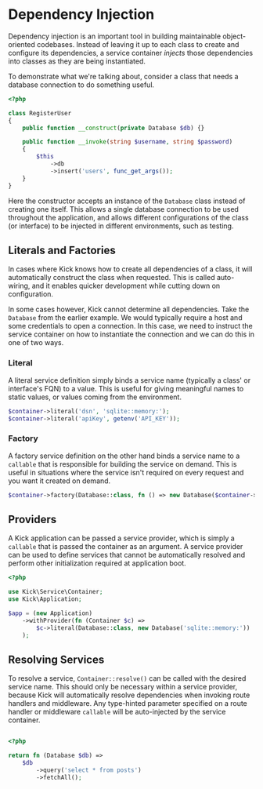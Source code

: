 # Dependency Injection

Dependency injection is an important tool in building maintainable object-oriented
codebases. Instead of leaving it up to each class to create and configure its
dependencies, a service container _injects_ those dependencies into classes as
they are being instantiated.

To demonstrate what we're talking about, consider a class that needs a database
connection to do something useful.

```php
<?php

class RegisterUser
{
    public function __construct(private Database $db) {}

    public function __invoke(string $username, string $password)
    {
        $this
            ->db
            ->insert('users', func_get_args());
    }
}
```

Here the constructor accepts an instance of the `Database` class instead of
creating one itself. This allows a single database connection to be used
throughout the application, and allows different configurations of the class
(or interface) to be injected in different environments, such as testing.

## Literals and Factories

In cases where Kick knows how to create all dependencies of a class, it will
automatically construct the class when requested. This is called auto-wiring,
and it enables quicker development while cutting down on configuration.

In some cases however, Kick cannot determine all dependencies. Take the `Database`
from the earlier example. We would typically require a host and some credentials
to open a connection. In this case, we need to instruct the service container on
how to instantiate the connection and we can do this in one of two ways.


### Literal

A literal service definition simply binds a service name (typically a class' or
interface's FQN) to a value. This is useful for giving meaningful names to static
values, or values coming from the environment.

```php
$container->literal('dsn', 'sqlite::memory:');
$container->literal('apiKey', getenv('API_KEY'));
```

### Factory

A factory service definition on the other hand binds a service name to a `callable`
that is responsible for building the service on demand. This is useful in situations
where the service isn't required on every request and you want it created on demand.

```php
$container->factory(Database::class, fn () => new Database($container->resolve('dsn')));
```

## Providers

A Kick application can be passed a service provider, which is simply a `callable`
that is passed the container as an argument. A service provider can be used to
define services that cannot be automatically resolved and perform other initialization
required at application boot.

```php
<?php

use Kick\Service\Container;
use Kick\Application;

$app = (new Application)
    ->withProvider(fn (Container $c) => 
        $c->literal(Database::class, new Database('sqlite::memory:'))
    );
```

## Resolving Services

To resolve a service, `Container::resolve()` can be called with the desired
service name. This should only be necessary within a service provider, because
Kick will automatically resolve dependencies when invoking route handlers and
middleware. Any type-hinted parameter specified on a route handler or middleware
`callable` will be auto-injected by the service container.

```php

<?php

return fn (Database $db) =>
    $db
        ->query('select * from posts')
        ->fetchAll();
```
